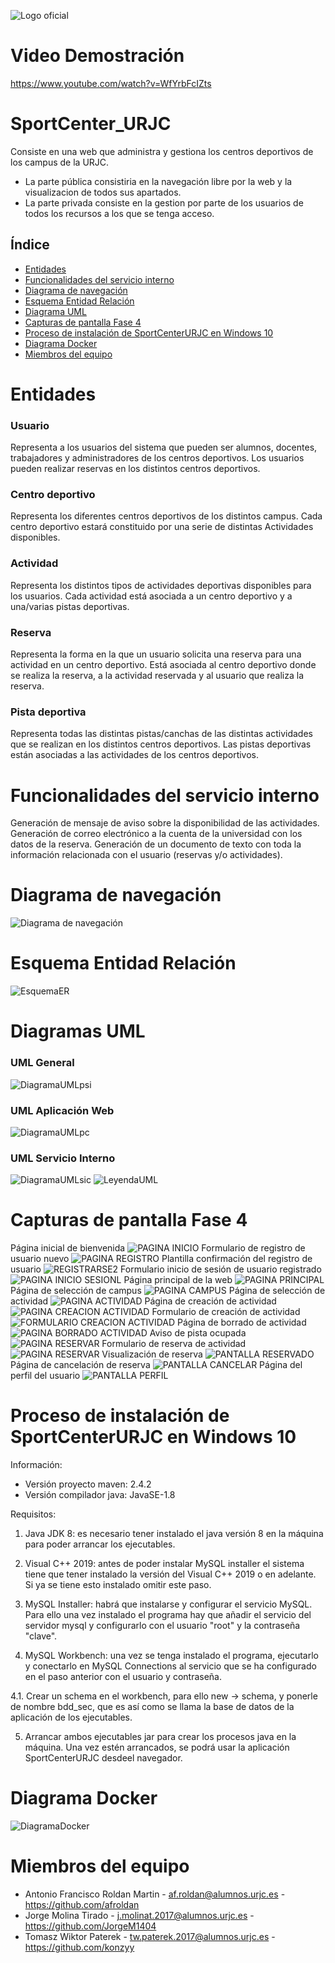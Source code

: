 ![Logo oficial](imagenes/logoSportCenterURJC.png)

# Video Demostración
https://www.youtube.com/watch?v=WfYrbFcIZts

# SportCenter_URJC
Consiste en una web que administra y gestiona los centros deportivos de los campus de la URJC. 
- La parte pública consistiria en la navegación libre por la web y la visualizacion de todos sus apartados.
- La parte privada consiste en la gestion por parte de los usuarios de todos los recursos a los que se tenga acceso. 

## Índice
- [Entidades](#entidades)
- [Funcionalidades del servicio interno](#funcionalidades-del-servicio-interno)
- [Diagrama de navegación](#diagrama-de-navegación)
- [Esquema Entidad Relación](#esquema-entidad-relación)
- [Diagrama UML](#diagrama-uml)
- [Capturas de pantalla Fase 4](#capturas-de-pantalla-fase-4)
- [Proceso de instalación de SportCenterURJC en Windows 10](#proceso-de-instalacion-de-sportcenterurjc-en-windows-10)
- [Diagrama Docker](#diagrama-docker)
- [Miembros del equipo](#miembros-del-equipo)

# Entidades 
### Usuario
Representa a los usuarios del sistema que pueden ser alumnos, docentes, trabajadores y administradores de los centros deportivos.
Los usuarios pueden realizar reservas en los distintos centros deportivos.

### Centro deportivo
Representa los diferentes centros deportivos de los distintos campus.
Cada centro deportivo estará constituido por una serie de distintas Actividades disponibles.

### Actividad
Representa los distintos tipos de actividades deportivas disponibles para los usuarios.
Cada actividad está asociada a un centro deportivo y a una/varias pistas deportivas.

### Reserva
Representa la forma en la que un usuario solicita una reserva para una actividad en un centro deportivo.
Está asociada al centro deportivo donde se realiza la reserva, a la actividad reservada y al usuario que realiza la reserva.

### Pista deportiva
Representa todas las distintas pistas/canchas de las distintas actividades que se realizan en los distintos centros deportivos.
Las pistas deportivas están asociadas a las actividades de los centros deportivos.

# Funcionalidades del servicio interno
Generación de mensaje de aviso sobre la disponibilidad de las actividades.
Generación de correo electrónico a la cuenta de la universidad con los datos de la reserva.
Generación de un documento de texto con toda la información relacionada con el usuario (reservas y/o actividades).

# Diagrama de navegación
![Diagrama de navegación](imagenes/diagramaNavegacionFase3.png)

# Esquema Entidad Relación
![EsquemaER](imagenes/EsquemaER.png)

# Diagramas UML
### UML General
![DiagramaUMLpsi](imagenes/UMLpsi.png)
### UML Aplicación Web
![DiagramaUMLpc](imagenes/UMLpc.png)
### UML Servicio Interno
![DiagramaUMLsic](imagenes/UMLsic.png)
![LeyendaUML](imagenes/LeyendaUML.png)

# Capturas de pantalla Fase 4
Página inicial de bienvenida
![PAGINA INICIO](imagenes/PAGINAINICIO.png)
Formulario de registro de usuario nuevo
![PAGINA REGISTRO](imagenes/PAGINAREGISTRO.png)
Plantilla confirmación del registro de usuario
![REGISTRARSE2](imagenes/REGISTRARSE2.png)
Formulario inicio de sesión de usuario registrado
![PAGINA INICIO SESIONL](imagenes/PAGINAINICIOSESION.png)
Página principal de la web
![PAGINA PRINCIPAL](imagenes/PAGINAPRINCIPAL.png)
Página de selección de campus
![PAGINA CAMPUS](imagenes/PAGINACAMPUS.png)
Página de selección de actividad
![PAGINA ACTIVIDAD](imagenes/PAGINAACTIVIDAD.png)
Página de creación de actividad
![PAGINA CREACION ACTIVIDAD](imagenes/PAGINACREACIONACTIVIDAD.png)
Formulario de creación de actividad
![FORMULARIO CREACION ACTIVIDAD](imagenes/FORMULARIOCREACIONACTIVIDAD.png)
Página de borrado de actividad
![PAGINA BORRADO ACTIVIDAD](imagenes/PAGINABORRADOACTIVIDAD.png)
Aviso de pista ocupada
![PAGINA RESERVAR](imagenes/PISTAOCUPADA.png)
Formulario de reserva de actividad
![PAGINA RESERVAR](imagenes/PAGINARESERVAR.png)
Visualización de reserva
![PANTALLA RESERVADO](imagenes/PANTALLARESERVADO.png)
Página de cancelación de reserva
![PANTALLA CANCELAR](imagenes/PANTALLACANCELAR.png)
Página del perfil del usuario
![PANTALLA PERFIL](imagenes/REDIRECCIONPERFIL.png)

# Proceso de instalación de SportCenterURJC en Windows 10

Información:

- Versión proyecto maven: 2.4.2
- Versión compilador java: JavaSE-1.8

Requisitos:

1. Java JDK 8: es necesario tener instalado el java versión 8 en la máquina para poder arrancar los ejecutables.

2. Visual C++ 2019: antes de poder instalar MySQL installer el sistema tiene que tener instalado la versión del Visual C++ 2019 o en adelante. Si ya se tiene esto instalado omitir este paso.

3. MySQL Installer: habrá que instalarse y configurar el servicio MySQL. Para ello una vez instalado el programa hay que añadir el servicio del servidor mysql y configurarlo con el usuario "root" y la contraseña "clave".

4. MySQL Workbench: una vez se tenga instalado el programa, ejecutarlo y conectarlo en MySQL Connections al servicio que se ha configurado en el paso anterior con el usuario y contraseña.

4.1. Crear un schema en el workbench, para ello new -> schema, y ponerle de nombre bdd_sec, que es así como se llama la base de datos de la aplicación de los ejecutables.

5. Arrancar ambos ejecutables jar para crear los procesos java en la máquina. Una vez estén arrancados, se podrá usar la aplicación SportCenterURJC desdeel navegador.

# Diagrama Docker
![DiagramaDocker](imagenes/DiagramaDocker.png)

# Miembros del equipo
- Antonio Francisco Roldan Martin - af.roldan@alumnos.urjc.es - https://github.com/afroldan
- Jorge Molina Tirado - j.molinat.2017@alumnos.urjc.es - https://github.com/JorgeM1404
- Tomasz Wiktor Paterek - tw.paterek.2017@alumnos.urjc.es - https://github.com/konzyy
